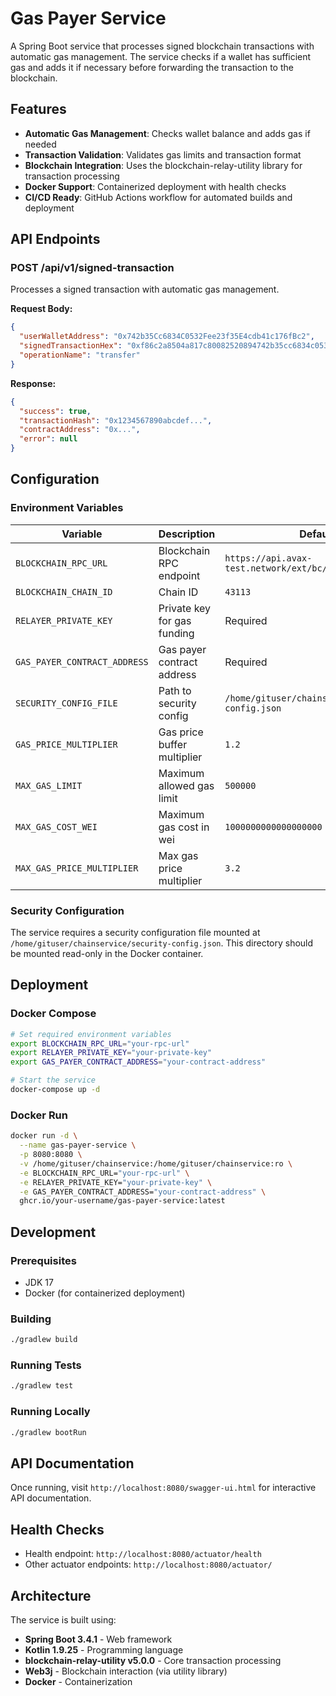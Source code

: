 # Gas Payer Service

A Spring Boot service that processes signed blockchain transactions with automatic gas management. The service checks if a wallet has sufficient gas and adds it if necessary before forwarding the transaction to the blockchain.

## Features

- **Automatic Gas Management**: Checks wallet balance and adds gas if needed
- **Transaction Validation**: Validates gas limits and transaction format
- **Blockchain Integration**: Uses the blockchain-relay-utility library for transaction processing
- **Docker Support**: Containerized deployment with health checks
- **CI/CD Ready**: GitHub Actions workflow for automated builds and deployment

## API Endpoints

### POST /api/v1/signed-transaction

Processes a signed transaction with automatic gas management.

**Request Body:**
```json
{
  "userWalletAddress": "0x742b35Cc6834C0532Fee23f35E4cdb41c176fBc2",
  "signedTransactionHex": "0xf86c2a8504a817c80082520894742b35cc6834c0532fee23f35e4cdb41c176fbc2880de0b6b3a764000080820a95a0...",
  "operationName": "transfer"
}
```

**Response:**
```json
{
  "success": true,
  "transactionHash": "0x1234567890abcdef...",
  "contractAddress": "0x...",
  "error": null
}
```

## Configuration

### Environment Variables

| Variable | Description | Default |
|----------|-------------|---------|
| `BLOCKCHAIN_RPC_URL` | Blockchain RPC endpoint | `https://api.avax-test.network/ext/bc/C/rpc` |
| `BLOCKCHAIN_CHAIN_ID` | Chain ID | `43113` |
| `RELAYER_PRIVATE_KEY` | Private key for gas funding | Required |
| `GAS_PAYER_CONTRACT_ADDRESS` | Gas payer contract address | Required |
| `SECURITY_CONFIG_FILE` | Path to security config | `/home/gituser/chainservice/security-config.json` |
| `GAS_PRICE_MULTIPLIER` | Gas price buffer multiplier | `1.2` |
| `MAX_GAS_LIMIT` | Maximum allowed gas limit | `500000` |
| `MAX_GAS_COST_WEI` | Maximum gas cost in wei | `1000000000000000000` |
| `MAX_GAS_PRICE_MULTIPLIER` | Max gas price multiplier | `3.2` |

### Security Configuration

The service requires a security configuration file mounted at `/home/gituser/chainservice/security-config.json`. This directory should be mounted read-only in the Docker container.

## Deployment

### Docker Compose

```bash
# Set required environment variables
export BLOCKCHAIN_RPC_URL="your-rpc-url"
export RELAYER_PRIVATE_KEY="your-private-key"
export GAS_PAYER_CONTRACT_ADDRESS="your-contract-address"

# Start the service
docker-compose up -d
```

### Docker Run

```bash
docker run -d \
  --name gas-payer-service \
  -p 8080:8080 \
  -v /home/gituser/chainservice:/home/gituser/chainservice:ro \
  -e BLOCKCHAIN_RPC_URL="your-rpc-url" \
  -e RELAYER_PRIVATE_KEY="your-private-key" \
  -e GAS_PAYER_CONTRACT_ADDRESS="your-contract-address" \
  ghcr.io/your-username/gas-payer-service:latest
```

## Development

### Prerequisites

- JDK 17
- Docker (for containerized deployment)

### Building

```bash
./gradlew build
```

### Running Tests

```bash
./gradlew test
```

### Running Locally

```bash
./gradlew bootRun
```

## API Documentation

Once running, visit `http://localhost:8080/swagger-ui.html` for interactive API documentation.

## Health Checks

- Health endpoint: `http://localhost:8080/actuator/health`
- Other actuator endpoints: `http://localhost:8080/actuator/`

## Architecture

The service is built using:
- **Spring Boot 3.4.1** - Web framework
- **Kotlin 1.9.25** - Programming language
- **blockchain-relay-utility v5.0.0** - Core transaction processing
- **Web3j** - Blockchain interaction (via utility library)
- **Docker** - Containerization